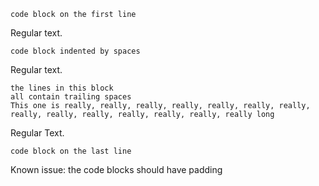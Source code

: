 	code block on the first line
	
Regular text.

    code block indented by spaces

Regular text.

	the lines in this block  
	all contain trailing spaces  
	This one is really, really, really, really, really, really, really, really, really, really, really, really, really, really long   

Regular Text.

	code block on the last line

Known issue: the code blocks should have padding
